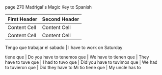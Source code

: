 
page 270
Madrigal's Magic Key to Spanish

| First Header  | Second Header |
| ------------- | ------------- |
| Content Cell  | Content Cell  |
| Content Cell  | Content Cell  |

Tengo que trabajar el sabado   |  I have to work on Saturday

tiene que           | Do you have to
tenemos que         | We have to
tienen que          | They have to
tuve que            | I had to
tuvo que            | Did you have to
tuvimos que         | We had to
tuvieron que        | Did they have to
Mi tio tiene que    | My uncle has to
